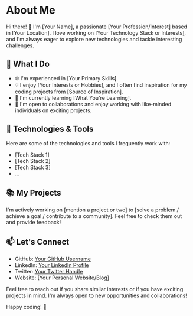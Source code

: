 
# About Me

Hi there! 👋 I'm [Your Name], a passionate [Your Profession/Interest] based in [Your Location]. I love working on [Your Technology Stack or Interests], and I'm always eager to explore new technologies and tackle interesting challenges.

## 🚀 What I Do

- 🌐 I'm experienced in [Your Primary Skills].
- 💡 I enjoy [Your Interests or Hobbies], and I often find inspiration for my coding projects from [Source of Inspiration].
- 🌱 I'm currently learning [What You're Learning].
- 👯 I'm open to collaborations and enjoy working with like-minded individuals on exciting projects.

## 🔧 Technologies & Tools

Here are some of the technologies and tools I frequently work with:

- [Tech Stack 1]
- [Tech Stack 2]
- [Tech Stack 3]
- ...

## 📚 My Projects

I'm actively working on [mention a project or two] to [solve a problem / achieve a goal / contribute to a community]. Feel free to check them out and provide feedback!

## 📫 Let's Connect

- GitHub: [Your GitHub Username](https://github.com/your-username)
- LinkedIn: [Your LinkedIn Profile](https://www.linkedin.com/in/your-linkedin-profile/)
- Twitter: [Your Twitter Handle](https://twitter.com/your-twitter-handle)
- Website: [Your Personal Website/Blog]

Feel free to reach out if you share similar interests or if you have exciting projects in mind. I'm always open to new opportunities and collaborations!

Happy coding! 🚀
